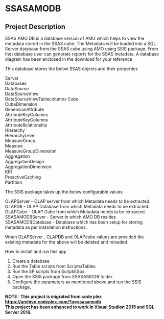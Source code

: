 # SSASAMODB  

## Project Description
SSAS AMO DB is a database version of AMO which helps to view the metadata stored in the SSAS cube. The Metadata will be loaded into a SQL Server database from the SSAS cube using AMO using SSIS package. From that database user can generate reports for the SSAS metadata. A database diagram has been enclosed in the download for your reference

This database stores the below SSAS objects and their properties

Server  
Databases  
DataSource  
DataSourceView  
DataSourceViewTablecolumns 
Cube  
CubeDimension  
DimensionAttribute  
AttributeKeyColumns  
AttributeKeyColumns  
AttributeRelationship  
Hierarchy  
HierarchyLevel  
MeasureGroup  
Measure   
MeasureGroupDimension  
Aggregation  
AggregationDesign  
AggregationDimension  
KPI  
ProactiveCaching  
Partition


The SSIS package takes up the below configurable values 

OLAPServer - OLAP server from which Metadata needs to be extracted.   
OLAPDB - OLAP Database from which Metadata needs to be extracted.   
OLAPCube - OLAP Cube from which Metadata needs to be extracted.   
SSASAMODBServer - Server in which AMO DB resides  
SSASAMODBDatabase - Database which has been setup for storing metadata as per installation instructions.  

When OLAPServer , OLAPDB and OLAPcube values are provided the existing metadata for the above will be deleted and reloaded.

How to install and run this app
1. Create a database   
2. Run the Table scripts from Scripts\Tables.  
3. Run the SP scripts from Scripts\Sps.  
4. Open the SSIS package from SSASAMODB folder.  
5. Configure the parameters as mentioned above and run the SSIS package.  

**NOTE : This project is migrated from code plex https://archive.codeplex.com/?p=ssasamodb  
         This project has been enhanced to work in Visual Studion 2015 and SQL Server 2016.**

